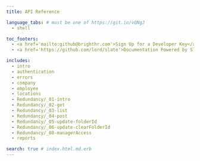 ```yaml
---
title: API Reference

language_tabs: # must be one of https://git.io/vQNgJ
  - shell

toc_footers:
  - <a href='mailto:github@brighthr.com'>Sign Up for a Developer Key</a>
  - <a href='https://github.com/lord/slate'>Documentation Powered by Slate</a>

includes:
  - intro
  - authentication
  - errors
  - company
  - employee
  - locations
  - Redundancy/_01-intro
  - Redundancy/_02-get
  - Redundancy/_03-list
  - Redundancy/_04-post
  - Redundancy/_05-update-folderId
  - Redundancy/_06-update-clearFolderId
  - Redundancy/_08-managerAccess
  - reports

search: true # index.html.md.erb
---
```


</br>
</br>

